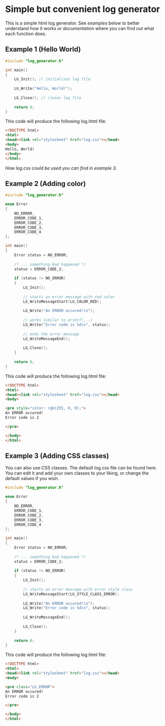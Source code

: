 # Simple but convenient log generator

This is a simple html log generator. See *examples* below to better understand how it works or *documentation* where you can find out what each function does.

## Example 1 (Hello World)

```c++
#include "log_generator.h"

int main()
{
    LG_Init(); // initializes log file
    
    LG_Write("Hello, World!");
    
    LG_Close(); // closes log file
    
    return 0;
}
```

This code will produce the following log.html file:

```html
<!DOCTYPE html>
<html>
<head><link rel="stylesheet" href="log.css"></head>
<body>
Hello, World!
</body>
</html>
```

*How log.css could be used you can find in example 3.*

## Example 2 (Adding color)

```c++
#include "log_generator.h"

enum Error
{
	NO_ERROR,
	ERROR_CODE_1,
	ERROR_CODE_2,
	ERROR_CODE_3,
	ERROR_CODE_4
};

int main()
{
	Error status = NO_ERROR;
	
	/* ... something bad happened */
	status = ERROR_CODE_2;
	
	if (status != NO_ERROR)
	{
		LG_Init(); 
    
		// starts an error message with red color
		LG_WriteMessageStart(LG_COLOR_RED);
		
		LG_Write("An ERROR occured!\n");
		
		// works similar to printf(...)
		LG_Write("Error code is %d\n", status); 
		
		// ends the error message
		LG_WriteMessageEnd();
		
		LG_Close(); 
    }
	
    return 0;
}
```

This code will produce the following log.html file:

```html
<!DOCTYPE html>
<html>
<head><link rel="stylesheet" href="log.css"></head>
<body>

<pre style="color: rgb(255, 0, 0);">
An ERROR occured!
Error code is 2

</pre>

</body>
</html>
```

## Example 3 (Adding CSS classes)

You can also use CSS classes. The default log.css file can be found here. You can edit it and add your own classes to your liking, or change the default values if you wish.

```c++
#include "log_generator.h"

enum Error
{
	NO_ERROR,
	ERROR_CODE_1,
	ERROR_CODE_2,
	ERROR_CODE_3,
	ERROR_CODE_4
};

int main()
{
	Error status = NO_ERROR;
	
	/* ... something bad happened */
	status = ERROR_CODE_2;
	
	if (status != NO_ERROR)
	{
		LG_Init(); 
    
		// starts an error message with error style class
		LG_WriteMessageStart(LG_STYLE_CLASS_ERROR);
		
		LG_Write("An ERROR occured!\n");
		LG_Write("Error code is %d\n", status); 
		
		LG_WriteMessageEnd();
		
		LG_Close(); 
    }
	
    return 0;
}
```

This code will produce the following log.html file:

```html
<!DOCTYPE html>
<html>
<head><link rel="stylesheet" href="log.css"></head>
<body>

<pre class="LG_ERROR">
An ERROR occured!
Error code is 2

</pre>

</body>
</html>
```



